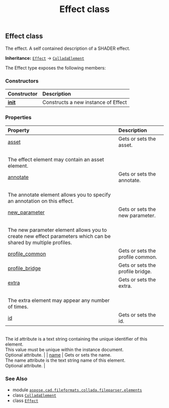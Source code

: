 ﻿---
title: Effect class
second_title: Aspose.CAD for Python via .NET API References
description: 
type: docs
weight: 270
url: /aspose.cad.fileformats.collada.fileparser.elements/effect/
is_root: false
---

## Effect class

The effect.
A self contained description of a SHADER effect.



**Inheritance:** [`Effect`](/cad/python-net/aspose.cad.fileformats.collada.fileparser.elements/effect) → 
[`ColladaElement`](/cad/python-net/aspose.cad.fileformats.collada.fileparser.elements/colladaelement)



The Effect type exposes the following members:

### Constructors
| Constructor | Description |
| :- | :- |
| [__init__](/cad/python-net/aspose.cad.fileformats.collada.fileparser.elements/effect/__init__/#) | Constructs a new instance of Effect |


### Properties
| Property | Description |
| :- | :- |
| [asset](/cad/python-net/aspose.cad.fileformats.collada.fileparser.elements/effect/asset) | Gets or sets the asset.<br/>The effect element may contain an asset element. |
| [annotate](/cad/python-net/aspose.cad.fileformats.collada.fileparser.elements/effect/annotate) | Gets or sets the annotate.<br/>The annotate element allows you to specify an annotation on this effect. |
| [new_parameter](/cad/python-net/aspose.cad.fileformats.collada.fileparser.elements/effect/new_parameter) | Gets or sets the new parameter.<br/>The new parameter element allows you to create new effect parameters which can be shared by multiple profiles. |
| [profile_common](/cad/python-net/aspose.cad.fileformats.collada.fileparser.elements/effect/profile_common) | Gets or sets the profile common. |
| [profile_bridge](/cad/python-net/aspose.cad.fileformats.collada.fileparser.elements/effect/profile_bridge) | Gets or sets the profile bridge. |
| [extra](/cad/python-net/aspose.cad.fileformats.collada.fileparser.elements/effect/extra) | Gets or sets the extra.<br/>The extra element may appear any number of times. |
| [id](/cad/python-net/aspose.cad.fileformats.collada.fileparser.elements/effect/id) | Gets or sets the id.<br/>The id attribute is a text string containing the unique identifier of this element.<br/>This value must be unique within the instance document.<br/>Optional attribute. |
| [name](/cad/python-net/aspose.cad.fileformats.collada.fileparser.elements/effect/name) | Gets or sets the name.<br/>The name attribute is the text string name of this element.<br/>Optional attribute. |



### See Also
* module [`aspose.cad.fileformats.collada.fileparser.elements`](..)
* class [`ColladaElement`](/cad/python-net/aspose.cad.fileformats.collada.fileparser.elements/colladaelement)
* class [`Effect`](/cad/python-net/aspose.cad.fileformats.collada.fileparser.elements/effect)
